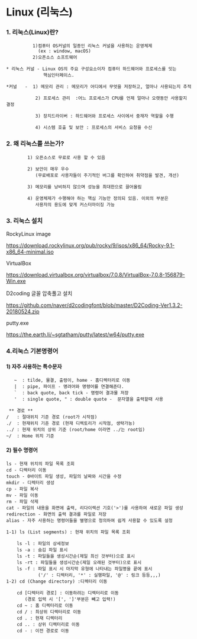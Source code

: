# Linux (리눅스)
   ### 1. 리눅스(Linux)란?
              1)컴퓨터 OS커널의 일종인 리눅스 커널을 사용하는 운영체제
                (ex : window, macOS)
              2)오픈소스 소프트웨어
    
    * 리눅스 커널 - Linux OS의 주요 구성요소이자 컴퓨터 하드웨어와 프로세스를 잇는     
                  핵심인터페이스.
    
    *커널   -  1) 메모리 관리 : 메모리가 어디에서 무엇을 저장하고, 얼마나 사용되는지 추적

               2) 프로세스 관리  :어느 프로세스가 CPU를 언제 얼마나 오랫동안 사용할지 결정

               3) 장치드라이버 : 하드웨어와 프로세스 사이에서 중재자 역할을 수행

               4) 시스템 호출 및 보안 : 프로세스의 서비스 요청을 수신

   ### 2. 왜 리눅스를 쓰는가?
            1) 오픈소스로 무료로 사용 할 수 있음
   
            2) 보안이 매우 우수
               (무료배포로 사용자들이 주기적인 버그를 확인하여 취약점을 발견, 개선)

            3) 메모리를 낭비하지 않으며 성능을 최대한으로 끌어올림
   
            4) 운영체제가 수행해야 하는 핵심 기능만 정의되 있음. 이외의 부분은
               사용자의 용도에 맞게 커스터마이징 가능
   ### 3. 리눅스 설치
RockyLinux image

 https://download.rockylinux.org/pub/rocky/9/isos/x86_64/Rocky-9.1-x86_64-minimal.iso

VirtualBox

https://download.virtualbox.org/virtualbox/7.0.8/VirtualBox-7.0.8-156879-Win.exe

D2coding 글꼴 압축풀고 설치

https://github.com/naver/d2codingfont/blob/master/D2Coding-Ver1.3.2-20180524.zip

putty.exe

https://the.earth.li/~sgtatham/putty/latest/w64/putty.exe


   ### 4.리눅스 기본명령어
#### 1) 자주 사용하는 특수문자
       ~  : tilde, 물결, 출렁이, home - 홈디렉터리로 이동
       |  : pipe, 파이프 - 명려어와 명령어를 연결해준다.
       `  : back quote, back tick - 명령어 결과물 저장
       '  : single quote, " : double quote -  문자열을 출력할때 사용

     ** 경로 **
    /   : 절대위치 기준 경로 (root가 시작점)
    ./  : 현재위치 기준 경로 (현재 디렉토리가 시작점, 생략가능)
    ../ : 현재 위치의 상위 기준 (root/home 이라면 ../는 root임)
    ~/  : Home 위치 기준

#### 2) 필수 명령어
   
    ls - 현재 위치의 파일 목록 조회
    cd - 디렉터리 이동
    touch - 0바이트 파일 생성, 파일의 날짜와 시간을 수정
    mkdir - 디렉터리 생성
    cp - 파일 복사
    mv - 파일 이동
    rm - 파일 삭제
    cat - 파일의 내용을 화면에 출력, 리다이렉션 기호('>')를 사용하여 새로운 파일 생성
    redirection - 화면의 출력 결과를 파일로 저장
    alias - 자주 사용하는 명령어들을 별명으로 정의하여 쉽게 사용할 수 있도록 설정

    1-1) ls (List segments) : 현재 위치의 파일 목록 조회

        ls -l : 파일의 상세정보
        ls -a : 숨김 파일 표시
        ls -t : 파일들을 생성시간순(제일 최신 것부터)으로 표시
        ls -rt : 파일들을 생성시간순(제일 오래된 것부터)으로 표시
        ls -f : 파일 표시 시 마지막 유형에 나타내는 파일명을 끝에 표시
                ('/' : 디렉터리, '*' : 실행파일, '@' : 링크 등등,,,)
    1-2) cd (Change directory) :디렉터리 이동

        cd [디렉터리 경로] : 이동하려는 디렉터리로 이동 
           (경로 입력 시 '[', ']'부분은 빼고 입력!)
        cd ~ : 홈 디렉터리로 이동
        cd / : 최상위 디렉터리로 이동
        cd . : 현재 디렉터리 
        cd .. : 상위 디렉터리로 이동
        cd - : 이전 경로로 이동